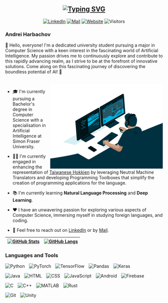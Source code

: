 <div align="center">

## [![Typing SVG][header-banner]][github]

<!-- PROFILE SHIELDS -->
[![LinkedIn][linkedin-badge]][linkedin]
[![Mail][mail-badge]][mail]
[![Website][website-badge]][website]
![Visitors][visitor-badge]

</div>

### Andrei Harbachov

👋 Hello, everyone! I'm a dedicated university student pursuing a major in Computer Science with a keen interest in the fascinating world of Artificial Intelligence. My passion drives me to continuously explore and contribute to this rapidly advancing realm, as I strive to be at the forefront of innovative solutions. Come along on this fascinating journey of discovering the boundless potential of AI! 🚀

<br/>

<img align="right" alt="Coding" width="360" src="code.gif">

- 🎓 I'm currently pursuing a Bachelor's degree in Computer Science with a specialisation in Artificial Intelligence at Simon Fraser University.

- 👨‍💻 I'm currently engaged in enhancing the representation of [Taiwanese Hokkien][taigi] by leveraging Neutral Machine Translators and developing Programming Toolboxes that simplify the creation of programming applications for the language.

- 📚 I'm currently learning **Natural Language Processing** and **Deep Learning**.

- ❤️ I have an unwavering passion for exploring various aspects of Computer Science, immersing myself in studying foreign languages, and coding.

- 💬 Feel free to reach out on [LinkedIn][linkedin] or by [Mail][mail].

| [![GitHub Stats][stats-banner]][mail] | [![GitHub Langs][langs-banner]][mail] |
| ------------- | ------------- |



### Languages and Tools

<p align="left">
  <img alt="Python" width="40px" style="padding-right:10px;" src="https://cdn.jsdelivr.net/gh/devicons/devicon/icons/python/python-plain.svg" />
  <img alt="PyTorch" width="40px" style="padding-right:10px;" src="https://cdn.jsdelivr.net/gh/devicons/devicon/icons/pytorch/pytorch-original.svg" />
  <img alt="TensorFlow" width="40px" style="padding-right:10px;" src="https://cdn.jsdelivr.net/gh/devicons/devicon/icons/tensorflow/tensorflow-original.svg" />
  <img alt="Pandas" width="40px" style="padding-right:10px;" src="https://cdn.jsdelivr.net/gh/devicons/devicon/icons/pandas/pandas-original.svg" />
  <img alt="Keras" width="40px" style="padding-right:10px;" src="https://raw.githubusercontent.com/valohai/ml-logos/d8dfb916e50a93a41f3b1ed2ca7bd3dbc77030a2/keras.svg" />
</p>

<p align="left">
  <img alt="Java" width="40px" style="padding-right:10px;" src="https://cdn.jsdelivr.net/gh/devicons/devicon/icons/java/java-original.svg" />
  <img alt="HTML" width="40px" style="padding-right:10px;" src="https://cdn.jsdelivr.net/gh/devicons/devicon/icons/html5/html5-plain.svg" />
  <img alt="CSS" width="40px" style="padding-right:10px;" src="https://cdn.jsdelivr.net/gh/devicons/devicon/icons/css3/css3-plain.svg" />
  <img alt="JavaScript" width="40px" style="padding-right:10px;" src="https://cdn.jsdelivr.net/gh/devicons/devicon/icons/javascript/javascript-plain.svg" />
  <img alt="Android" width="40px" style="padding-right:10px;" src="https://cdn.jsdelivr.net/gh/devicons/devicon/icons/android/android-plain.svg" />
  <img alt="Firebase" width="40px" style="padding-right:10px;" src="https://cdn.jsdelivr.net/gh/devicons/devicon/icons/firebase/firebase-plain.svg" />
</p>

<p align="left">
  <img alt="C" width="40px" style="padding-right:10px;" src="https://cdn.jsdelivr.net/gh/devicons/devicon/icons/c/c-plain.svg" />
  <img alt="C++" width="40px" style="padding-right:10px;" src="https://cdn.jsdelivr.net/gh/devicons/devicon/icons/cplusplus/cplusplus-plain.svg" />
  <img alt="MATLAB" width="40px" style="padding-right:10px;" src="https://cdn.jsdelivr.net/gh/devicons/devicon/icons/matlab/matlab-original.svg" />
  <img alt="Rust" width="40px" style="padding-right:10px;" src="https://cdn.jsdelivr.net/gh/devicons/devicon/icons/rust/rust-plain.svg" />
</p>

<p align="left">
  <img alt="Git" width="40px" style="padding-right:10px;" src="https://cdn.jsdelivr.net/gh/devicons/devicon/icons/git/git-original.svg" />
  <img alt="Unity" width="40px" style="padding-right:10px;" src="https://cdn.jsdelivr.net/gh/devicons/devicon/icons/unity/unity-original.svg" />
</p>



<!-- MARKDOWN LINKS -->
[header-banner]: https://readme-typing-svg.demolab.com/?lines=Hey+there!;まいど！;你食飽未？;!السلام+عليكم;ਸਤ+ਸ੍ਰੀ+ਅਕਾਲ!&font=Klee%20One&center=true&duration=3000&pause=1000&size=32&weight=600

[github]: https://github.com/andreihar
[linkedin-badge]: https://img.shields.io/badge/LinkedIn-0077B5?style=for-the-badge&logo=linkedin&logoColor=white
[linkedin]: https://www.linkedin.com/in/andrei-harbachov/
[mail-badge]: https://img.shields.io/badge/Gmail-D14836?style=for-the-badge&logo=gmail&logoColor=white
[mail]: mailto:andrei.harbachov@gmail.com
[website-badge]: https://img.shields.io/badge/Website-222222?style=for-the-badge&logo=homeadvisor&logoColor=white
[website]: https://andreihar.github.io/
[visitor-badge]: https://api.visitorbadge.io/api/visitors?path=https%3A%2F%2Fgithub.com%2Fandreihar&labelColor=%23222222&countColor=%23263759

[stats-banner]: https://github-readme-stats-andreihar.vercel.app/api?username=andreihar&show_icons=true&theme=transparent&custom_title=GitHub&#32;Stats&hide_border=true
[langs-banner]: https://github-readme-stats-andreihar.vercel.app/api/top-langs/?username=andreihar&layout=donut&theme=transparent&hide_border=true

[taigi]: https://en.wikipedia.org/wiki/Taiwanese_Hokkien